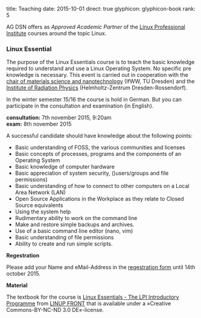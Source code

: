 title: Teaching
date: 2015-10-01
direct: true
glyphicon: glyphicon-book
rank: 5

AG DSN offers as _Approved Academic Partner_ of the [Linux Professional Institute](https://www.lpice.eu/en/home/) courses around the topic Linux. 

### Linux Essential
The purpose of the Linux Essentials course is to teach the basic knowledge required to understand and use a Linux Operating System. No specific pre knowledge is necessary. This event is carried out in cooperation with the [chair of materials science and nanotechnology](https://nano.tu-dresden.de) (IfWW, TU Dresden) and the [Institute of Radiation Physics](https://www.hzdr.de/db/Cms?pNid=132&pLang=en) (Helmholtz-Zentrum Dresden-Rossendorf).

In the winter semester 15/16 the course is hold in German. But you can participate in the consultation and examination (in English). 

**consultation:** 7th november 2015, 9:20am  
**exam:** 8th november 2015 

A successful candidate should have knowledge about the following points:

* Basic understanding of FOSS, the various communities and licenses
* Basic concepts of processes, programs and the components of an Operating System
* Basic knowledge of computer hardware
* Basic appreciation of system security, ()users/groups and file permissions) 
* Basic understanding of how to connect to other computers on a Local Area Network (LAN)
* Open Source Applications in the Workplace as they relate to Closed Source equivalents
* Using the system help
* Rudimentary ability to work on the command line
* Make and restore simple backups and archives.
* Use of a basic command line editor (nano, vim)
* Basic understanding of file permissions
* Ability to create and run simple scripts.

**Regestration**

Please add your Name and eMail-Address in the [regestration form](https://docs.google.com/forms/d/1fXcCPtnVQH-4-gBjWTIZ96LVnsb-RiAVCqgL4Ssx-NU/viewform?usp=send_form) until 14th october 2015.


**Material**

The textbook for the course is [Linux Essentials - The LPI Introductory Programme](https://shop-download.linupfront.de/cc/lxes-en-manual-cc.pdf) from [LINUP FRONT](http://shop.linupfront.de/) that is available under a »Creative Commons-BY-NC-ND 3.0 DE«-license. 